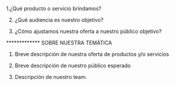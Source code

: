 1.¿Qué producto o servicio brindamos?

2. ¿Qué audiencia es nuestro objetivo?

3. ¿Cómo ajustamos nuestra oferta a nuestro público objetivo?

************* SOBRE NUESTRA TEMÁTICA 
1. Breve descripción de nuestra oferta de productos y/o servicios


2. Breve descripción de nuestro público esperado


3. Descripción de nuestro team.


